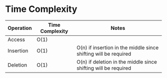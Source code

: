 # Time Complexity

| Operation | Time Complexity | Notes                                                           |
| --------- | --------------- | --------------------------------------------------------------- |
| Access    | O(1)            |                                                                 |
| Insertion | O(1)            | O(n) if insertion in the middle since shifting will be required |
| Deletion  | O(1)            | O(n) if deletion in the middle since shifting will be required  |

